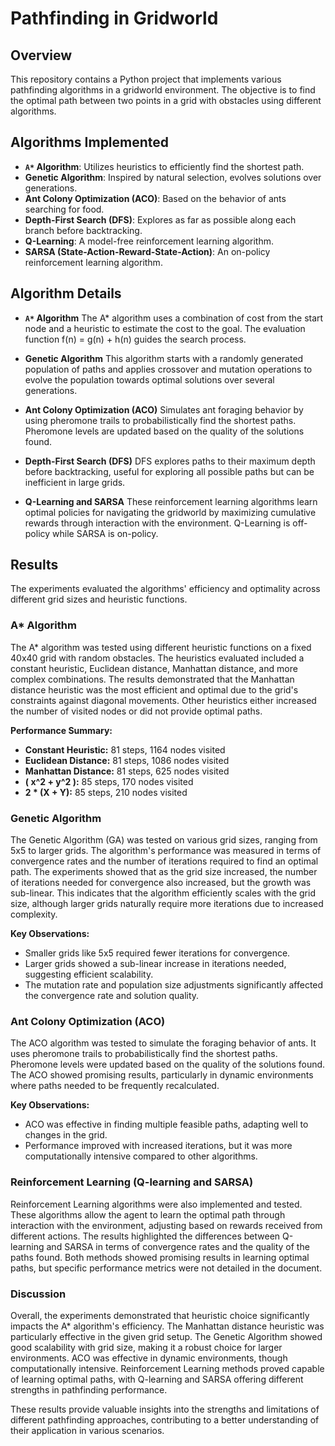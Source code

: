 # Pathfinding in Gridworld

## Overview

This repository contains a Python project that implements various pathfinding algorithms in a gridworld environment. The objective is to find the optimal path between two points in a grid with obstacles using different algorithms.

## Algorithms Implemented

- **`A*` Algorithm**: Utilizes heuristics to efficiently find the shortest path.
- **Genetic Algorithm**: Inspired by natural selection, evolves solutions over generations.
- **Ant Colony Optimization (ACO)**: Based on the behavior of ants searching for food.
- **Depth-First Search (DFS)**: Explores as far as possible along each branch before backtracking.
- **Q-Learning**: A model-free reinforcement learning algorithm.
- **SARSA (State-Action-Reward-State-Action)**: An on-policy reinforcement learning algorithm.

## Algorithm Details
- **`A*` Algorithm**
The A* algorithm uses a combination of cost from the start node and a heuristic to estimate the cost to the goal. The evaluation function f(n) = g(n) + h(n) guides the search process.

- **Genetic Algorithm**
This algorithm starts with a randomly generated population of paths and applies crossover and mutation operations to evolve the population towards optimal solutions over several generations.

- **Ant Colony Optimization (ACO)**
Simulates ant foraging behavior by using pheromone trails to probabilistically find the shortest paths. Pheromone levels are updated based on the quality of the solutions found.

- **Depth-First Search (DFS)**
DFS explores paths to their maximum depth before backtracking, useful for exploring all possible paths but can be inefficient in large grids.

- **Q-Learning and SARSA**
These reinforcement learning algorithms learn optimal policies for navigating the gridworld by maximizing cumulative rewards through interaction with the environment. Q-Learning is off-policy while SARSA is on-policy.

## Results

The experiments evaluated the algorithms' efficiency and optimality across different grid sizes and heuristic functions.

### A* Algorithm

The A* algorithm was tested using different heuristic functions on a fixed 40x40 grid with random obstacles. The heuristics evaluated included a constant heuristic, Euclidean distance, Manhattan distance, and more complex combinations. The results demonstrated that the Manhattan distance heuristic was the most efficient and optimal due to the grid's constraints against diagonal movements. Other heuristics either increased the number of visited nodes or did not provide optimal paths.

**Performance Summary:**
- **Constant Heuristic:** 81 steps, 1164 nodes visited
- **Euclidean Distance:** 81 steps, 1086 nodes visited
- **Manhattan Distance:** 81 steps, 625 nodes visited
- **\( x^2 + y^2 \):** 85 steps, 170 nodes visited
- **2 * (X + Y):** 85 steps, 210 nodes visited

### Genetic Algorithm

The Genetic Algorithm (GA) was tested on various grid sizes, ranging from 5x5 to larger grids. The algorithm's performance was measured in terms of convergence rates and the number of iterations required to find an optimal path. The experiments showed that as the grid size increased, the number of iterations needed for convergence also increased, but the growth was sub-linear. This indicates that the algorithm efficiently scales with the grid size, although larger grids naturally require more iterations due to increased complexity.

**Key Observations:**
- Smaller grids like 5x5 required fewer iterations for convergence.
- Larger grids showed a sub-linear increase in iterations needed, suggesting efficient scalability.
- The mutation rate and population size adjustments significantly affected the convergence rate and solution quality.

### Ant Colony Optimization (ACO)

The ACO algorithm was tested to simulate the foraging behavior of ants. It uses pheromone trails to probabilistically find the shortest paths. Pheromone levels were updated based on the quality of the solutions found. The ACO showed promising results, particularly in dynamic environments where paths needed to be frequently recalculated.

**Key Observations:**
- ACO was effective in finding multiple feasible paths, adapting well to changes in the grid.
- Performance improved with increased iterations, but it was more computationally intensive compared to other algorithms.

### Reinforcement Learning (Q-learning and SARSA)

Reinforcement Learning algorithms were also implemented and tested. These algorithms allow the agent to learn the optimal path through interaction with the environment, adjusting based on rewards received from different actions. The results highlighted the differences between Q-learning and SARSA in terms of convergence rates and the quality of the paths found. Both methods showed promising results in learning optimal paths, but specific performance metrics were not detailed in the document.

### Discussion

Overall, the experiments demonstrated that heuristic choice significantly impacts the A* algorithm's efficiency. The Manhattan distance heuristic was particularly effective in the given grid setup. The Genetic Algorithm showed good scalability with grid size, making it a robust choice for larger environments. ACO was effective in dynamic environments, though computationally intensive. Reinforcement Learning methods proved capable of learning optimal paths, with Q-learning and SARSA offering different strengths in pathfinding performance.

These results provide valuable insights into the strengths and limitations of different pathfinding approaches, contributing to a better understanding of their application in various scenarios.

